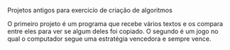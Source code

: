 Projetos antigos para exercicío de criação de algoritmos

O primeiro projeto é um programa que recebe vários textos e os compara entre eles para ver se algum deles foi copiado.
O segundo é um jogo no qual o computador segue uma estratégia vencedora e sempre vence.
